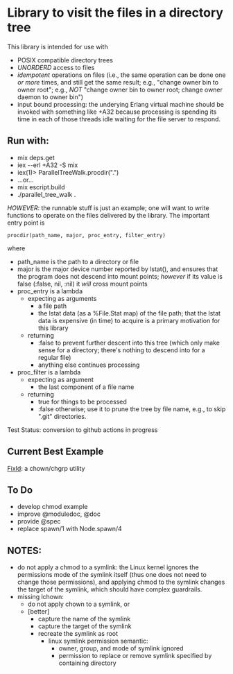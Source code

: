 Library to visit the files in a directory tree
==============================================

This library is intended for use with

* POSIX compatible directory trees
* *UNORDERD* access to files
* *idempotent* operations on files (i.e., the same operation can be done one *or more* times, and still get the same result; e.g., "change owner bin to owner root"; e.g., *NOT* "change owner bin to owner root; change owner daemon to owner bin")
* input bound processing: the underying Erlang virtual machine should be invoked with something like +A32 because processing is spending its time in each of those threads idle waiting for the file server to respond.

Run with:
---------
* mix deps.get
* iex --erl +A32 -S mix
* iex(1)> ParallelTreeWalk.procdir(".")
* ...or...
* mix escript.build
* ./parallel_tree_walk .

*HOWEVER*: the runnable stuff is just an example; one will want to write functions to operate on the files delivered by the library.  The important entry point is

    procdir(path_name, major, proc_entry, filter_entry)

where

* path_name is the path to a directory or file
* major is the major device number reported by lstat(), and ensures that the program does not descend into mount points; *however* if its value is false (:false, nil, :nil) it *will* cross mount points
* proc_entry is a lambda
  * expecting as arguments
    * a file path
    * the lstat data (as a %File.Stat map) of the file path; that the lstat data is expensive (in time) to acquire is a primary motivation for this library
  * returning
    * :false to prevent further descent into this tree (which only make sense for a directory; there's nothing to descend into for a regular file)
    * anything else continues processing
* proc_filter is a lambda
  * expecting as argument
    * the last component of a file name
  * returning
    * true for things to be processed
    * :false otherwise; use it to prune the tree by file name, e.g., to skip ".git" directories.

Test Status: conversion to github actions in progress

Current Best Example
--------------------
[FixId](https://github.com/thomasbuttler/FixId): a chown/chgrp utility

To Do
-----
* develop chmod example
* improve @moduledoc, @doc
* provide @spec
* replace spawn/1 with Node.spawn/4

NOTES:
------

* do not apply a chmod to a symlink: the Linux kernel ignores the permissions mode of the symlink itself (thus one does not need to change those permissions), and applying chmod to the symlink changes the target of the symlink, which should have complex guardrails.
* missing lchown:
  * do not apply chown to a symlink, or
  * [better]
    * capture the name of the symlink
    * capture the target of the symlink
    * recreate the symlink as root
      * linux symlink permission semantic:
        * owner, group, and mode of symlink ignored
        * permission to replace or remove symlink specified by containing directory

